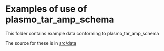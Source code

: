 # Examples of use of plasmo_tar_amp_schema

This folder contains example data conforming to plasmo_tar_amp_schema

The source for these is in [src/data](../src/data/examples)
